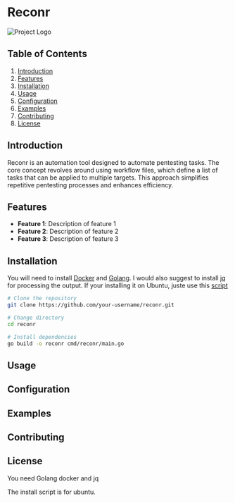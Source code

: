 # Reconr

![Project Logo](link-to-logo-if-any)

## Table of Contents
1. [Introduction](#introduction)
2. [Features](#features)
3. [Installation](#installation)
4. [Usage](#usage)
5. [Configuration](#configuration)
6. [Examples](#examples)
7. [Contributing](#contributing)
8. [License](#license)

## Introduction


Reconr is an automation tool designed to automate pentesting tasks. The core concept revolves around using workflow files, which define a list of tasks that can be applied to multiple targets. This approach simplifies repetitive pentesting processes and enhances efficiency.



## Features

- **Feature 1**: Description of feature 1
- **Feature 2**: Description of feature 2
- **Feature 3**: Description of feature 3

## Installation

You will need to install [Docker](https://docs.docker.com/engine/install/) and [Golang](https://go.dev/doc/install). 
I would also suggest to install [jq](https://jqlang.github.io/jq/) for processing the output. 
If your installing it on Ubuntu, juste use this [script](install.sh)
```bash
# Clone the repository
git clone https://github.com/your-username/reconr.git

# Change directory
cd reconr

# Install dependencies
go build -o reconr cmd/reconr/main.go
```
## Usage

## Configuration

## Examples

## Contributing

## License

You need Golang docker and jq

The install script is for ubuntu.